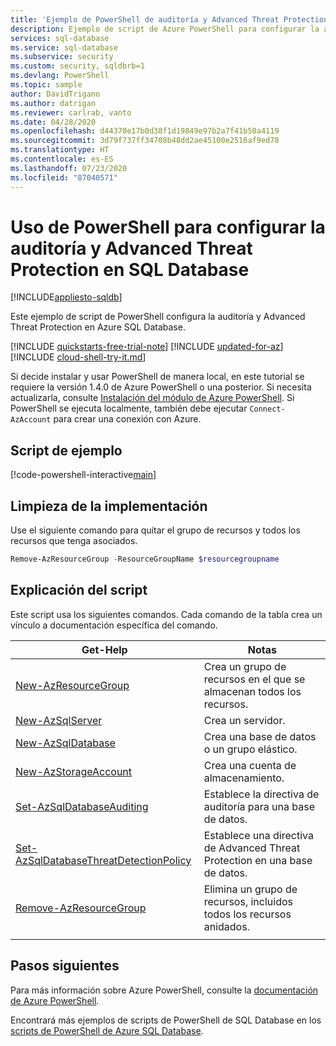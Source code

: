 ```yaml
---
title: 'Ejemplo de PowerShell de auditoría y Advanced Threat Protection: Azure SQL Database'
description: Ejemplo de script de Azure PowerShell para configurar la auditoría y Advanced Threat Protection en una base de datos Azure SQL Database
services: sql-database
ms.service: sql-database
ms.subservice: security
ms.custom: security, sqldbrb=1
ms.devlang: PowerShell
ms.topic: sample
author: DavidTrigano
ms.author: datrigan
ms.reviewer: carlrab, vanto
ms.date: 04/28/2020
ms.openlocfilehash: d44370e17b0d38f1d19849e97b2a7f41b50a4119
ms.sourcegitcommit: 3d79f737ff34708b48dd2ae45100e2516af9ed78
ms.translationtype: HT
ms.contentlocale: es-ES
ms.lasthandoff: 07/23/2020
ms.locfileid: "87040571"
---
```

# <a name="use-powershell-to-configure-sql-database-auditing-and-advanced-threat-protection"></a>Uso de PowerShell para configurar la auditoría y Advanced Threat Protection en SQL Database
[!INCLUDE[appliesto-sqldb](../../includes/appliesto-sqldb.md)]

Este ejemplo de script de PowerShell configura la auditoría y Advanced Threat Protection en Azure SQL Database.

[!INCLUDE [quickstarts-free-trial-note](../../../../includes/quickstarts-free-trial-note.md)]
[!INCLUDE [updated-for-az](../../../../includes/updated-for-az.md)]
[!INCLUDE [cloud-shell-try-it.md](../../../../includes/cloud-shell-try-it.md)]

Si decide instalar y usar PowerShell de manera local, en este tutorial se requiere la versión 1.4.0 de Azure PowerShell o una posterior. Si necesita actualizarla, consulte [Instalación del módulo de Azure PowerShell](/powershell/azure/install-az-ps). Si PowerShell se ejecuta localmente, también debe ejecutar `Connect-AzAccount` para crear una conexión con Azure.

## <a name="sample-script"></a>Script de ejemplo

[!code-powershell-interactive[main](../../../../powershell_scripts/sql-database/database-auditing-and-threat-detection/database-auditing-and-threat-detection.ps1?highlight=15-16 "Configure auditing and threat detection")]

## <a name="clean-up-deployment"></a>Limpieza de la implementación

Use el siguiente comando para quitar el grupo de recursos y todos los recursos que tenga asociados.

```powershell
Remove-AzResourceGroup -ResourceGroupName $resourcegroupname
```

## <a name="script-explanation"></a>Explicación del script

Este script usa los siguientes comandos. Cada comando de la tabla crea un vínculo a documentación específica del comando.

| Get-Help | Notas |
|---|---|
| [New-AzResourceGroup](/powershell/module/az.resources/new-azresourcegroup) | Crea un grupo de recursos en el que se almacenan todos los recursos. |
| [New-AzSqlServer](/powershell/module/az.sql/new-azsqlserver) | Crea un servidor. |
| [New-AzSqlDatabase](/powershell/module/az.sql/new-azsqldatabase) | Crea una base de datos o un grupo elástico. |
| [New-AzStorageAccount](/powershell/module/az.storage/new-azstorageaccount) | Crea una cuenta de almacenamiento. |
| [Set-AzSqlDatabaseAuditing](/powershell/module/az.sql/set-azsqldatabaseauditing) | Establece la directiva de auditoría para una base de datos. |
| [Set-AzSqlDatabaseThreatDetectionPolicy](/powershell/module/az.sql/set-azsqldatabasethreatdetectionpolicy) | Establece una directiva de Advanced Threat Protection en una base de datos. |
| [Remove-AzResourceGroup](/powershell/module/az.resources/remove-azresourcegroup) | Elimina un grupo de recursos, incluidos todos los recursos anidados. |
|||

## <a name="next-steps"></a>Pasos siguientes

Para más información sobre Azure PowerShell, consulte la [documentación de Azure PowerShell](/powershell/azure/).

Encontrará más ejemplos de scripts de PowerShell de SQL Database en los [scripts de PowerShell de Azure SQL Database](../powershell-script-content-guide.md).
